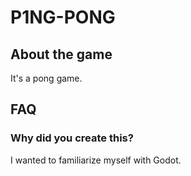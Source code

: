 # P1NG-PONG

## About the game
It's a pong game.

## FAQ
### Why did you create this?
I wanted to familiarize myself with Godot.
